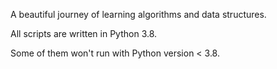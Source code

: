A beautiful journey of learning algorithms and data structures.

All scripts are written in Python 3.8.

Some of them won't run with Python version < 3.8.

